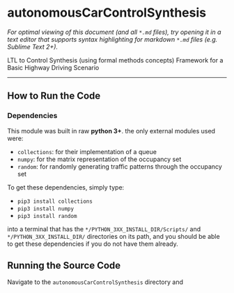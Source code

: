 # autonomousCarControlSynthesis
*For optimal viewing of this document (and all `*.md` files), try opening it in a text editor that supports syntax highlighting for markdown `*.md` files (e.g. Sublime Text 2+).*

LTL to Control Synthesis (using formal methods concepts) Framework for a Basic Highway Driving Scenario

---

## How to Run the Code


### Dependencies
This module was built in raw **python 3+**. the only external modules used were:

* `collections`: for their implementation of a queue
* `numpy`: for the matrix representation of the occupancy set
* `random`: for randomly generating traffic patterns through the occupancy set

To get these dependencies, simply type:
* `pip3 install collections`
* `pip3 install numpy` 
* `pip3 install random` 

into a terminal that has the `*/PYTHON_3XX_INSTALL_DIR/Scripts/` and `*/PYTHON_3XX_INSTALL_DIR/` directories on its path, and you should be able to get these dependencies if you do not have them already.


## Running the Source Code

Navigate to the `autonomousCarControlSynthesis` directory and 



